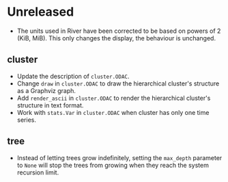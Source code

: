 # Unreleased

- The units used in River have been corrected to be based on powers of 2 (KiB, MiB). This only changes the display, the behaviour is unchanged.

## cluster

- Update the description of `cluster.ODAC`.
- Change `draw` in `cluster.ODAC` to draw the hierarchical cluster's structure as a Graphviz graph.
- Add `render_ascii` in `cluster.ODAC` to render the hierarchical cluster's structure in text format.
- Work with `stats.Var` in `cluster.ODAC` when cluster has only one time series.

## tree

- Instead of letting trees grow indefinitely, setting the `max_depth` parameter to `None` will stop the trees from growing when they reach the system recursion limit.
